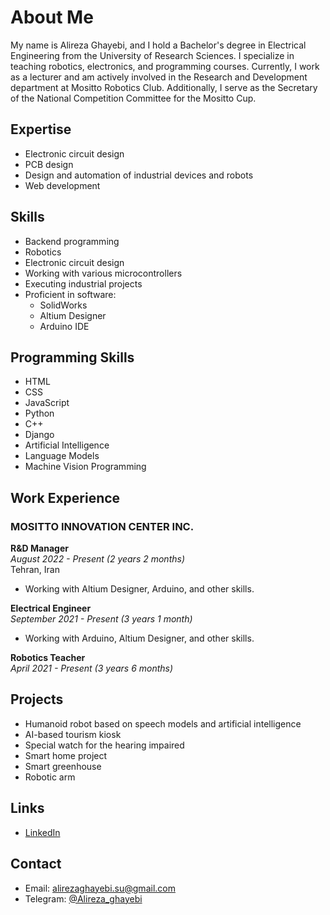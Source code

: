 # About Me

My name is Alireza Ghayebi, and I hold a Bachelor's degree in Electrical Engineering from the University of Research Sciences.
I specialize in teaching robotics, electronics, and programming courses. Currently, I work as a lecturer and am actively
involved in the Research and Development department at Mositto Robotics Club. Additionally, I serve as the Secretary of 
the National Competition Committee for the Mositto Cup.

## Expertise
- Electronic circuit design
- PCB design
- Design and automation of industrial devices and robots
- Web development

## Skills
- Backend programming
- Robotics
- Electronic circuit design
- Working with various microcontrollers
- Executing industrial projects
- Proficient in software:
  - SolidWorks
  - Altium Designer
  - Arduino IDE

## Programming Skills
- HTML
- CSS
- JavaScript
- Python
- C++
- Django
- Artificial Intelligence
- Language Models
- Machine Vision Programming

## Work Experience

### MOSITTO INNOVATION CENTER INC.
**R&D Manager**  
_August 2022 - Present (2 years 2 months)_  
Tehran, Iran  
- Working with Altium Designer, Arduino, and other skills.

**Electrical Engineer**  
_September 2021 - Present (3 years 1 month)_  
- Working with Arduino, Altium Designer, and other skills.

**Robotics Teacher**  
_April 2021 - Present (3 years 6 months)_  

## Projects
- Humanoid robot based on speech models and artificial intelligence
- AI-based tourism kiosk
- Special watch for the hearing impaired
- Smart home project
- Smart greenhouse
- Robotic arm

## Links
- [LinkedIn](https://www.linkedin.com/in/alireza-ghayeb)

## Contact
- Email: [alirezaghayebi.su@gmail.com](mailto:alirezaghayebi.su@gmail.com)
- Telegram: [@Alireza_ghayebi](https://t.me/Alireza_ghayebi)
